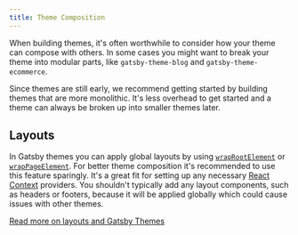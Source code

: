 ```yaml
---
title: Theme Composition
---
```


When building themes, it's often worthwhile to consider how your theme can compose with others. In some cases you might want to break your theme into modular parts, like `gatsby-theme-blog` and `gatsby-theme-ecommerce`.

Since themes are still early, we recommend getting started by building themes that are more monolithic. It's less overhead to get started and a theme can always be broken up into smaller themes later.

## Layouts

In Gatsby themes you can apply global layouts by using [`wrapRootElement`](/docs/browser-apis/#wrapRootElement) or [`wrapPageElement`](/docs/browser-apis/#wrapPageElement). For better theme composition it's recommended to use this feature sparingly. It's a great fit for setting up any necessary [React Context](https://reactjs.org/docs/context.html) providers. You shouldn't typically add any layout components, such as headers or footers, because it will be applied globally which could cause issues with other themes.

[Read more on layouts and Gatsby Themes](https://www.christopherbiscardi.com/post/layouts-in-gatsby-themes)
